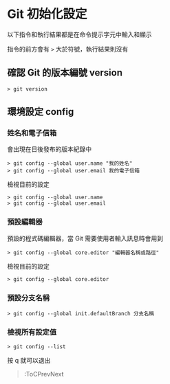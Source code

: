 # Git 初始化設定

以下指令和執行結果都是在命令提示字元中輸入和顯示

指令的前方會有 `>` 大於符號，執行結果則沒有

## 確認 Git 的版本編號 version

```text
> git version
```

## 環境設定 config

### 姓名和電子信箱

會出現在日後發布的版本紀錄中

```text
> git config --global user.name "我的姓名"
> git config --global user.email 我的電子信箱
```

檢視目前的設定

```text
> git config --global user.name
> git config --global user.email
```

### 預設編輯器

預設的程式碼編輯器，當 Git 需要使用者輸入訊息時會用到

```text
> git config --global core.editor "編輯器名稱或路徑"
```

檢視目前的設定

```text
> git config --global core.editor
```

### 預設分支名稱

```text
> git config --global init.defaultBranch 分支名稱

```

### 檢視所有設定值

```text
> git config --list
```

按 q 就可以退出

> :ToCPrevNext